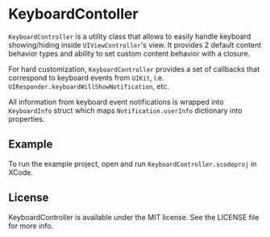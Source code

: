 # KeyboardContoller

`KeyboardController` is a utility class that allows to easily handle keyboard showing/hiding inside `UIViewController`'s view. It provides 2 default content behavior types and ability to set custom content behavior with a closure. 

For hard customization, `KeyboardController` provides a set of callbacks that correspond to keyboard events from `UIKit`, i.e. `UIResponder.keyboardWillShowNotification`, etc.

All information from keyboard event notifications is wrapped into `KeyboardInfo` struct which maps `Notification.userInfo` dictionary into properties.

## Example

To run the example project, open and run `KeyboardController.xcodeproj` in XCode.

## License

KeyboardController is available under the MIT license. See the LICENSE file for more info.
